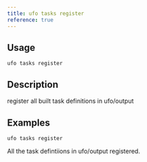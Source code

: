 ```yaml
---
title: ufo tasks register
reference: true
---
```


## Usage

    ufo tasks register

## Description

register all built task definitions in ufo/output

## Examples

    ufo tasks register

All the task defintiions in ufo/output registered.



